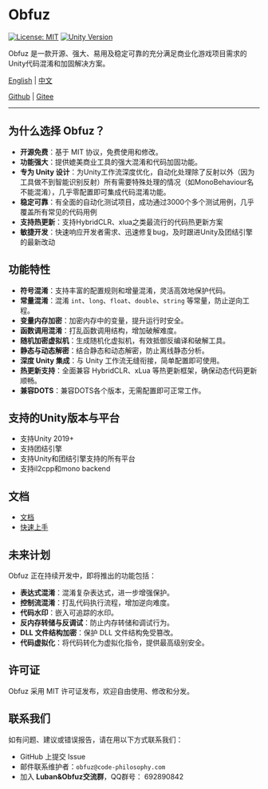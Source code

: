 # Obfuz

[![License: MIT](https://img.shields.io/badge/License-MIT-yellow.svg)](https://opensource.org/licenses/MIT)
[![Unity Version](https://img.shields.io/badge/Unity-2019%2B-blue)](https://unity.com/)

Obfuz 是一款开源、强大、易用及稳定可靠的充分满足商业化游戏项目需求的Unity代码混淆和加固解决方案。

[English](./README-EN.md) | [中文](./README.md)

[Github](https://github.com/focus-creative-games/obfuz) | [Gitee](https://gitee.com/focus-creative-games/obfuz)

---

## 为什么选择 Obfuz？

- **开源免费**：基于 MIT 协议，免费使用和修改。
- **功能强大**：提供媲美商业工具的强大混淆和代码加固功能。
- **专为 Unity 设计**：为Unity工作流深度优化，自动化处理除了反射以外（因为工具做不到智能识别反射）所有需要特殊处理的情况（如MonoBehaviour名不能混淆），几乎零配置即可集成代码混淆功能。
- **稳定可靠**：有全面的自动化测试项目，成功通过3000个多个测试用例，几乎覆盖所有常见的代码用例
- **支持热更新**：支持HybridCLR、xlua之类最流行的代码热更新方案
- **敏捷开发**：快速响应开发者需求、迅速修复bug，及时跟进Unity及团结引擎的最新改动

## 功能特性

- **符号混淆**：支持丰富的配置规则和增量混淆，灵活高效地保护代码。
- **常量混淆**：混淆 `int`、`long`、`float`、`double`、`string` 等常量，防止逆向工程。
- **变量内存加密**：加密内存中的变量，提升运行时安全。
- **函数调用混淆**：打乱函数调用结构，增加破解难度。
- **随机加密虚拟机**：生成随机化虚拟机，有效抵御反编译和破解工具。
- **静态与动态解密**：结合静态和动态解密，防止离线静态分析。
- **深度 Unity 集成**：与 Unity 工作流无缝衔接，简单配置即可使用。
- **热更新支持**：全面兼容 HybridCLR、xLua 等热更新框架，确保动态代码更新顺畅。
- **兼容DOTS**：兼容DOTS各个版本，无需配置即可正常工作。

## 支持的Unity版本与平台

- 支持Unity 2019+
- 支持团结引擎
- 支持Unity和团结引擎支持的所有平台
- 支持il2cpp和mono backend

## 文档

- [文档](https://www.obfuz.com/)
- [快速上手](https://www.obfuz.com/docs/beginner/quick-start)

## 未来计划

Obfuz 正在持续开发中，即将推出的功能包括：

- **表达式混淆**：混淆复杂表达式，进一步增强保护。
- **控制流混淆**：打乱代码执行流程，增加逆向难度。
- **代码水印**：嵌入可追踪的水印。
- **反内存转储与反调试**：防止内存转储和调试行为。
- **DLL 文件结构加密**：保护 DLL 文件结构免受篡改。
- **代码虚拟化**：将代码转化为虚拟化指令，提供最高级别安全。

## 许可证

Obfuz 采用 MIT 许可证发布，欢迎自由使用、修改和分发。

## 联系我们

如有问题、建议或错误报告，请在用以下方式联系我们：

- GitHub 上提交 Issue
- 邮件联系维护者：`obfuz@code-philosophy.com`
- 加入 **Luban&Obfuz交流群**，QQ群号： 692890842
